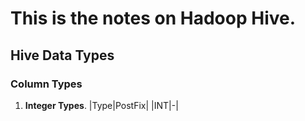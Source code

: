 # This is the notes on Hadoop Hive.
## Hive Data Types
### Column Types
1. **Integer Types**.
|Type|PostFix|
|INT|-|
